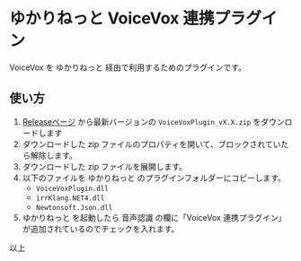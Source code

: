 # ゆかりねっと VoiceVox 連携プラグイン
VoiceVox を ゆかりねっと 経由で利用するためのプラグインです。

## 使い方

1. [Releaseページ](https://github.com/snowman-x/yukarinette-voicevox/releases/) から最新バージョンの `VoiceVoxPlugin_vX.X.zip` をダウンロードします
2. ダウンロードした zip ファイルのプロパティを開いて、ブロックされていたら解除します。
3. ダウンロードした zip ファイルを展開します。
4. 以下のファイルを ゆかりねっと のプラグインフォルダーにコピーします。
   - `VoiceVoxPlugin.dll`
   - `irrKlang.NET4.dll`
   - `Newtonsoft.Json.dll`
5. ゆかりねっと を起動したら 音声認識 の欄に「VoiceVox 連携プラグイン」が追加されているのでチェックを入れます。

以上

